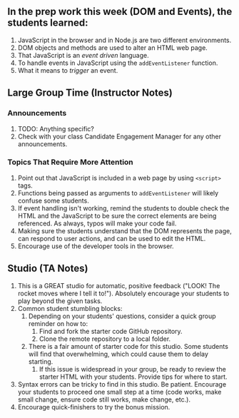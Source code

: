 ## In the prep work this week (DOM and Events), the students learned:

1. JavaScript in the browser and in Node.js are two different environments.
1. DOM objects and methods are used to alter an HTML web page.
1. That JavaScript is an *event driven* language.
1. To handle events in JavaScript using the ``addEventListener`` function.
1. What it means to *trigger* an event.

## Large Group Time (Instructor Notes)

### Announcements

1. TODO: Anything specific?
1. Check with your class Candidate Engagement Manager for any other announcements.

### Topics That Require More Attention

1. Point out that JavaScript is included in a web page by using ``<script>`` tags.
1. Functions being passed as arguments to ``addEventListener`` will likely confuse some students.
1. If event handling isn't working, remind the students to double check the HTML and the JavaScript to be sure the correct elements are being referenced. As always, typos will make your code fail.
1. Making sure the students understand that the DOM represents the page, can respond to user actions, and can be used to edit the HTML.
1. Encourage use of the developer tools in the browser.

## Studio (TA Notes)

1. This is a GREAT studio for automatic, positive feedback ("LOOK! The rocket moves where I tell it to!"). Absolutely encourage your students to play beyond the given tasks.
1. Common student stumbling blocks:
    1. Depending on your students' questions, consider a quick group reminder on how to:
        1. Find and fork the starter code GitHub repository.
        1. Clone the remote repository to a local folder.
    1. There is a fair amount of starter code for this studio. Some students will find that overwhelming, which could cause them to delay starting.
        1. If this issue is widespread in your group, be ready to review the starter HTML with your students. Provide tips for where to start.
1. Syntax errors can be tricky to find in this studio. Be patient. Encourage your students to proceed one small step at a time (code works, make small change, ensure code still works, make change, etc.).
1. Encourage quick-finishers to try the bonus mission.
